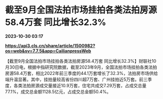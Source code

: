 # 截至9月全国法拍市场挂拍各类法拍房源58.4万套 同比增长32.3%

**2023-10-30 03:17**

**https://api3.cls.cn/share/article/1500982?os=web&sv=7.7.5&app=CailianpressWeb**

【截至9月全国法拍市场挂拍各类法拍房源58.4万套 同比增长32.3%】财联社10月30日电，根据中指研究院数据，截至2023年9月，全国法拍市场挂拍各类法拍房源58.4万套，相比2022年前三季度的44.1万套增长了32.3%，法拍房市场供给端升温显著。其中，挂拍量较高省份四川超7万套、广州挂拍近5万套。前三季度，各类法拍房源成交量接近10.9万套，住宅共成交7.29万套，占成交总量77.1%，成交总金额1128.5亿元，占成交总金额50.4%。